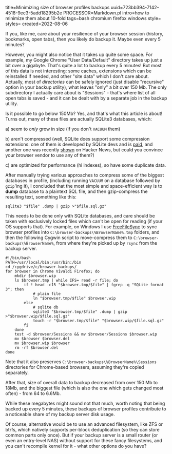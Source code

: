 title=Minimizing size of browser profiles backups
uuid=723bb394-7142-4518-9ec3-5add18295b2e
PROCESSOR=Markdown.pl
intro=how to minimize them about 10-fold
tags=bash chromium firefox windows
style=
styles=
created=2022-08-06

If you, like me, care about your resilience of your browser session
(history, bookmarks, open tabs),
then you likely do backup it.
Maybe even every 5 minutes?

However, you might also notice that it takes up quite some space.
For example, my Google Chrome "User Data/Default" directory takes up just a bit over a gigabyte.
That's quite a lot to backup every 5 minutes!
But most of this data is not interesting: some caches, extensions which can be reinstalled if needed, and other "site data" which I don't care about.
Actually, most of _directories_ can be safely ignored
(just disable "recursive" option in your backup utility),
what leaves "only" a bit over 150 Mb.
The only subdirectory I actually care about is "Sessions" -
that's where list of all open tabs is saved -
and it can be dealt with by a separate job in the backup utility.

Is it possible to go below 150Mb?
Yes, and that's what this article is about!
Turns out, many of these files are actually SQLite3 databases, which:

a) seem to _only_ grow in size (if you don't `VACUUM` them)

b) aren't compressed (well, SQLite does support some compression extensions:
one of them is developed by SQLite devs and is [paid][zipfs],
and another one was recently [shown][sqlite-zstd] on Hacker News,
but could you convince your browser vendor to use any of them?)

[zipfs]: https://www.sqlite.org/zipvfs/doc/trunk/www/index.wiki
[sqlite-zstd]: https://news.ycombinator.com/item?id=32303762

c) are optimized for performance (hi indexes), so have some duplicate data.

After manually trying various approaches to compress some of the biggest databases in profile,
(including running `VACUUM` on a database followed by `gzip`'ing it),
I concluded that the most simple and space-efficient way is
to **dump** database to a plaintext SQL file,
and then gzip-compress the resulting text,
something like this:

	sqlite3 "$file" .dump | gzip >"$file.sql.gz"

This needs to be done only with SQLite databases,
and care should be taken with exclusively locked files which can't be open for reading
(if your OS supports that).
For example, on Windows I use [FreeFileSync][ffs]
to sync browser profiles into `C:\browser-backups\%BrowserName%.tmp` folders,
and then the following Cygwin script to move-compress them to `C:\browser-backups\%BrowserName%`,
from where they're picked up by `rsync` from the backup server.

	#!/bin/bash
	PATH=/usr/local/bin:/usr/bin:/bin
	cd /cygdrive/c/browser-backups/
	for browser in Chrome Vivaldi Firefox; do
		mkdir $browser.wip
		ls $browser.tmp | while IFS= read -r file; do
			if ! head -c15 "$browser.tmp/$file" | fgrep -q "SQLite format 3"; then
				# plain file
				ln "$browser.tmp/$file" $browser.wip
			else
				# sqlite db
				sqlite3 "$browser.tmp/$file" .dump | gzip >"$browser.wip/$file.sql.gz"
				touch -r "$browser.tmp/$file" "$browser.wip/$file.sql.gz"
			fi
		done
		test -d $browser/Sessions && mv $browser/Sessions $browser.wip
		mv $browser $browser.del
		mv $browser.wip $browser
		rm -rf $browser.del
	done

Note that it also preserves `C:\browser-backups\%BrowserName%\Sessions` directories for Chrome-based browsers,
assuming they're copied separately.

[ffs]: https://freefilesync.org/manual.php?topic=volume-shadow-copy

After that, size of overall data to backup decreased from over 150 Mb to 18Mb,
and the biggest file
(which is also the one which gets changed most often) -
from 64 to 6.6Mb.

While these megabytes might sound not that much,
worth noting that being backed up every 5 minutes,
these backups of browser profiles contribute to a noticeable share of my backup server disk usage.

Of course, alternative would be to use an advanced filesystem,
like ZFS or btrfs,
which natively supports per-block deduplication
(so they can store common parts only once).
But if your backup server is a small router
(or even an entry-level NAS)
without support for these fancy filesystems,
and you can't recompile kernel for it -
what other options do you have?

